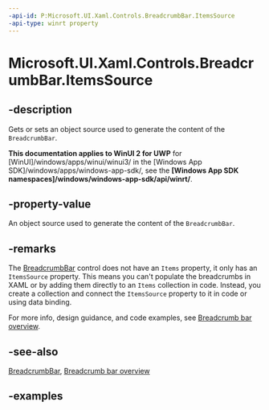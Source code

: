 ```yaml
---
-api-id: P:Microsoft.UI.Xaml.Controls.BreadcrumbBar.ItemsSource
-api-type: winrt property
---
```


# Microsoft.UI.Xaml.Controls.BreadcrumbBar.ItemsSource

<!--
public object ItemsSource { get; set; }
-->


## -description

Gets or sets an object source used to generate the content of the `BreadcrumbBar`.

**This documentation applies to WinUI 2 for UWP** for [WinUI]/windows/apps/winui/winui3/ in the [Windows App SDK]/windows/apps/windows-app-sdk/, see the **[Windows App SDK namespaces]/windows/windows-app-sdk/api/winrt/**.

## -property-value

An object source used to generate the content of the `BreadcrumbBar`.

## -remarks

The [BreadcrumbBar](breadcrumbbar.md) control does not have an `Items` property, it only has an `ItemsSource` property. This means you can't populate the breadcrumbs in XAML or by adding them directly to an `Items` collection in code. Instead, you create a collection and connect the `ItemsSource` property to it in code or using data binding.

For more info, design guidance, and code examples, see [Breadcrumb bar overview](/windows/apps/design/controls/breadcrumbbar).

## -see-also

[BreadcrumbBar](breadcrumbbar.md), [Breadcrumb bar overview](/windows/apps/design/controls/breadcrumbbar)

## -examples


